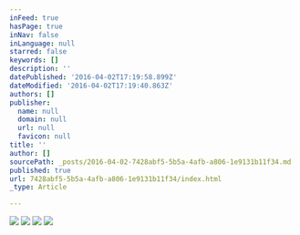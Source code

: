 ```yaml
---
inFeed: true
hasPage: true
inNav: false
inLanguage: null
starred: false
keywords: []
description: ''
datePublished: '2016-04-02T17:19:58.899Z'
dateModified: '2016-04-02T17:19:40.863Z'
authors: []
publisher:
  name: null
  domain: null
  url: null
  favicon: null
title: ''
author: []
sourcePath: _posts/2016-04-02-7428abf5-5b5a-4afb-a806-1e9131b11f34.md
published: true
url: 7428abf5-5b5a-4afb-a806-1e9131b11f34/index.html
_type: Article

---
```

![](https://the-grid-user-content.s3-us-west-2.amazonaws.com/0898a7a4-130c-4e15-8224-9f8e8d9820b4.jpg)
![](https://the-grid-user-content.s3-us-west-2.amazonaws.com/8bf42194-8da9-4b51-80fb-5646375abc5b.jpg)
![](https://the-grid-user-content.s3-us-west-2.amazonaws.com/c0086560-d36c-46c7-90c0-c78f687d1d30.jpg)
![](https://the-grid-user-content.s3-us-west-2.amazonaws.com/bc5a35e9-45a2-404c-babd-617b97a6cb84.jpg)